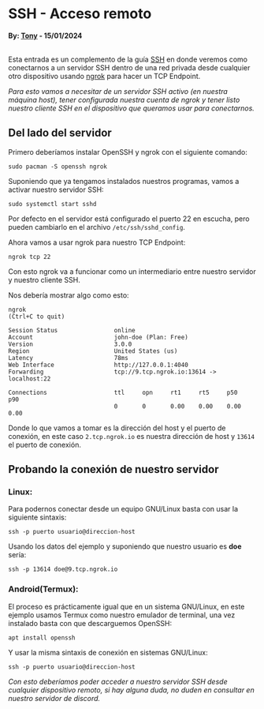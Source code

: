 # SSH - Acceso remoto

<b>By: <a href="https://github.com/msh-dv" target="_blank">Tony</a> - 15/01/2024</b>
<br>
<br>

Esta entrada es un complemento de la guía [SSH](ssh-guia.html) en donde veremos como conectarnos 
a un servidor SSH dentro de una red privada desde cualquier otro dispositivo usando 
[ngrok](https://ngrok.com/docs/) para hacer un TCP Endpoint.

*Para esto vamos a necesitar de un servidor SSH activo (en nuestra máquina host), tener configurada nuestra cuenta de ngrok y
tener listo nuestro cliente SSH en el dispositivo que queramos usar para conectarnos.*

## Del lado del servidor

Primero deberíamos instalar OpenSSH y ngrok con el siguiente comando:
```
sudo pacman -S openssh ngrok
```


Suponiendo que ya tengamos instalados nuestros programas, vamos a activar nuestro servidor SSH:

```
sudo systemctl start sshd
```
Por defecto en el servidor está configurado el puerto 22 en escucha, pero pueden cambiarlo en el archivo `/etc/ssh/sshd_config`.

Ahora vamos a usar ngrok para nuestro TCP Endpoint:

```
ngrok tcp 22
```
Con esto ngrok va a funcionar como un intermediario entre nuestro servidor y nuestro cliente SSH.

Nos debería mostrar algo como esto:

```
ngrok                                                                   (Ctrl+C to quit)

Session Status                online
Account                       john-doe (Plan: Free)
Version                       3.0.0
Region                        United States (us)
Latency                       78ms
Web Interface                 http://127.0.0.1:4040
Forwarding                    tcp://9.tcp.ngrok.io:13614 -> localhost:22

Connections                   ttl     opn     rt1     rt5     p50     p90
                              0       0       0.00    0.00    0.00    0.00
```
Donde lo que vamos a tomar es la dirección del host y el puerto de conexión, en este caso `2.tcp.ngrok.io` es nuestra
dirección de host y `13614` el puerto de conexión.

## Probando la conexión de nuestro servidor

### Linux:

Para podernos conectar desde un equipo GNU/Linux basta con usar la siguiente sintaxis:

```
ssh -p puerto usuario@direccion-host
```
Usando los datos del ejemplo y suponiendo que nuestro usuario es **doe** sería:

```
ssh -p 13614 doe@9.tcp.ngrok.io
```

### Android(Termux):

El proceso es prácticamente igual que en un sistema GNU/Linux, en este ejemplo usamos Termux como nuestro emulador de terminal,
una vez instalado basta con que descarguemos OpenSSH:

```
apt install openssh
```
Y usar la misma sintaxis de conexión en sistemas GNU/Linux:

```
ssh -p puerto usuario@direccion-host
```
*Con esto deberíamos poder acceder a nuestro servidor SSH desde cualquier dispositivo remoto, si hay alguna duda, no duden en
consultar en nuestro servidor de discord.*
